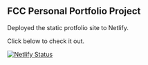 ## FCC Personal Portfolio Project

Deployed the static protfolio site to Netlify.

Click below to check it out.

[![Netlify Status](https://api.netlify.com/api/v1/badges/95ea4a02-00ac-40a5-8724-157d94e09fe9/deploy-status)](https://app.netlify.com/sites/oyas-fcc-portfolio-project/deploys)
